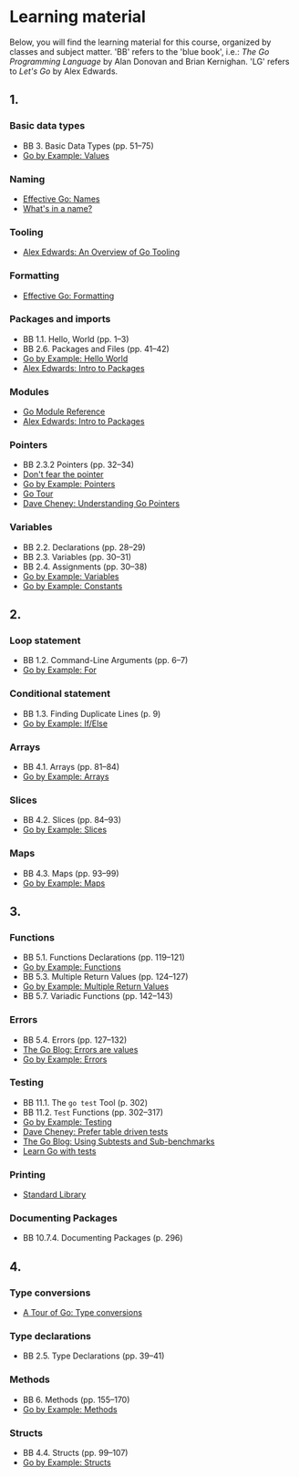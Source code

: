 # Learning material

Below, you will find the learning material for this course, organized by
classes and subject matter. 'BB' refers to the 'blue book', i.e.: *The
Go Programming Language* by Alan Donovan and Brian Kernighan. 'LG'
refers to *Let's Go* by Alex Edwards.

## 1.

### Basic data types

-   BB 3. Basic Data Types (pp. 51–75)
-   [Go by Example: Values](https://gobyexample.com/values)

### Naming

-   [Effective Go: Names](https://go.dev/doc/effective_go#names)
-   [What's in a name?](https://go.dev/talks/2014/names.slide#1)

### Tooling

-   [Alex Edwards: An Overview of Go Tooling](https://www.alexedwards.net/blog/an-overview-of-go-tooling)

### Formatting

-   [Effective Go: Formatting](https://go.dev/doc/effective_go#formatting)

### Packages and imports

-   BB 1.1. Hello, World (pp. 1–3)
-   BB 2.6. Packages and Files (pp. 41–42)
-   [Go by Example: Hello World](https://gobyexample.com/hello-world)
-   [Alex Edwards: Intro to Packages](https://www.alexedwards.net/blog/an-introduction-to-packages-imports-and-modules)

### Modules

-   [Go Module Reference](https://go.dev/ref/mod)
-   [Alex Edwards: Intro to Packages](https://www.alexedwards.net/blog/an-introduction-to-packages-imports-and-modules#modules)

### Pointers

-   BB 2.3.2 Pointers (pp. 32–34)
-   [Don't fear the pointer](https://bitfieldconsulting.com/posts/pointers)
-   [Go by Example: Pointers](https://gobyexample.com/pointers)
-   [Go Tour](https://go.dev/tour/moretypes/1)
-   [Dave Cheney: Understanding Go Pointers](https://dave.cheney.net/2017/04/26/understand-go-pointers-in-less-than-800-words-or-your-money-back)

### Variables

-   BB 2.2. Declarations (pp. 28–29)
-   BB 2.3. Variables (pp. 30–31)
-   BB 2.4. Assignments (pp. 30–38)
-   [Go by Example: Variables](https://gobyexample.com/variables)
-   [Go by Example: Constants](https://gobyexample.com/constants)

## 2.

### Loop statement

-   BB 1.2. Command-Line Arguments (pp. 6–7)
-   [Go by Example: For](https://gobyexample.com/for)

### Conditional statement

-   BB 1.3. Finding Duplicate Lines (p. 9)
-   [Go by Example: If/Else](https://gobyexample.com/if-else)

### Arrays

-   BB 4.1. Arrays (pp. 81–84)
-   [Go by Example: Arrays](https://gobyexample.com/arrays)

### Slices

-   BB 4.2. Slices (pp. 84–93)
-   [Go by Example: Slices](https://gobyexample.com/slices)

### Maps

-   BB 4.3. Maps (pp. 93–99)
-   [Go by Example: Maps](https://gobyexample.com/maps)

## 3.

### Functions

-	BB 5.1. Functions Declarations (pp. 119–121)
-	[Go by Example: Functions](https://gobyexample.com/functions)
-	BB 5.3. Multiple Return Values (pp. 124–127)
-	[Go by Example: Multiple Return Values](https://gobyexample.com/multiple-return-values)
-	BB 5.7. Variadic Functions (pp. 142–143)

### Errors

-   BB 5.4. Errors (pp. 127–132)
-   [The Go Blog: Errors are values](https://go.dev/blog/errors-are-values)
-   [Go by Example: Errors](https://gobyexample.com/errors)

### Testing

-   BB 11.1. The `go test` Tool (p. 302)
-   BB 11.2. `Test` Functions (pp. 302–317)
-   [Go by Example: Testing](https://gobyexample.com/testing)
-   [Dave Cheney: Prefer table driven tests](https://dave.cheney.net/2019/05/07/prefer-table-driven-tests)
-   [The Go Blog: Using Subtests and Sub-benchmarks](https://go.dev/blog/subtests)
-   [Learn Go with tests](https://quii.gitbook.io/learn-go-with-tests/go-fundamentals/hello-world)

### Printing

-   [Standard Library](https://pkg.go.dev/fmt@go1.22.6#hdr-Printing)

### Documenting Packages

-   BB 10.7.4. Documenting Packages (p. 296)

## 4.

### Type conversions

-   [A Tour of Go: Type conversions](https://go.dev/tour/basics/13)

### Type declarations

-   BB 2.5. Type Declarations (pp. 39–41)

### Methods

-   BB 6. Methods (pp. 155–170)
-   [Go by Example: Methods](https://gobyexample.com/methods)

### Structs

-   BB 4.4. Structs (pp. 99–107)
-   [Go by Example: Structs](https://gobyexample.com/structs)
